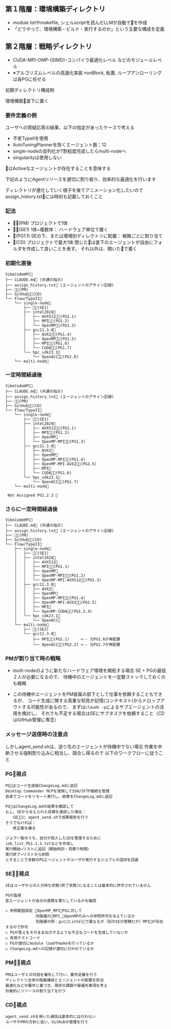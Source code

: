 ## 第１階層：環境構築ディレクトリ
- module listやmakefile, シェルscriptを読んだLLMが自動で📂を作成
- 「どうやって、環境構築・ビルド・実行するのか」という主要な構成を定義

## 第２階層：戦略ディレクトリ
- CUDA-MPI-OMP-{SIMD}-コンパイラ最適化レベル などのモジュールレベル
- ※アルゴリズムレベルの高速化実装 nonBlock, 転置, ループアンローリング は各PGに任せる

初期ディレクトリ構成例

環境構築📁直下に置く

### 要件定義の例
ユーザへの質疑応答の結果、以下の指定があったケースで考える
- 不老TypeIIを使用
- AutoTuningPlannerを除くエージェント数：12
- single-nodeの並列化が7割程度完成したらmulti-nodeへ
- singularityは使用しない


🤖はActiveなエージェントが存在することを意味する

下記のようにAgentリソースを適切に割り振り、効率的な最適化を行います

ディレクトリが進化していく様子を後でアニメーション化したいので
assign_history.txt📄には時刻も記載しておくこと

### 記法
- 🤖🥇(PM) プロジェクトで1体
- 🤖🥈(SE1) 1体~複数体： ハードウェア単位で置く
- 🤖(PG1.1) SEの下、または環境別ディレクトリに配置： 戦略ごとに割り当て
- 🤖(CD) プロジェクトで最大1体
閉じた📁は直下のエージェントが自由にフォルダを作成して良いことを表す。
それ以外は、開いた📂で書く


### 初期化直後
```
VibeCodeHPC📂
├── CLAUDE.md📄 (共通の指示)
├── assign_history.txt📄 (エージェントのアサイン記録)
├── 🤖🥇(PM)
├── GitHub📁🤖(CD)
└── Flow/TypeII📂
    └── single-node📂
        ├── 🤖🥈(SE1)
        ├── intel2024📂
        │   ├── AVX512📁🤖(PG1.1)
        │   ├── MPI📁🤖(PG1.2)
        │   └── OpenMP📁🤖(PG1.3)
        ├── gcc11.3.0📂
        │   ├── AVX2📁🤖(PG1.4)
        │   ├── OpenMP📁🤖(PG1.5)
        │   ├── MPI📁🤖(PG1.6)
        │   └── CUDA📁🤖(PG1.7)
        └── hpc_sdk23.1📂
            └── OpenACC📁🤖(PG1.8)
    └── multi-node📂
```


### 一定時間経過後
```
VibeCodeHPC📂
├── CLAUDE.md📄 (共通の指示)
├── assign_history.txt📄 (エージェントのアサイン記録)
├── 🤖🥇(PM)
├── GitHub📁🤖(CD)
└── Flow/TypeII📂
    └── single-node📂
        ├── 🤖🥈(SE1)
        ├── intel2024📂
        │   ├── AVX512📁🤖(PG1.1)
        │   ├── MPI📁🤖(PG1.2)
        │   ├── OpenMP📁
        │   └── OpenMP-MPI📁🤖(PG1.3)
        ├── gcc11.3.0📂
        │   ├── AVX2📁
        │   ├── OpenMP📁
        │   ├── OpenMP-MPI📁🤖(PG1.4)
        │   ├── OpenMP-MPI-AVX2📁🤖(PG1.5)
        │   ├── MPI📁
        │   └── CUDA📁🤖(PG1.6)
        └── hpc_sdk23.1📂
            └── OpenACC📁🤖(PG1.7)
    └── multi-node📂

 Not Assigned PG1.2.3 🤖
```


### さらに一定時間経過後
```
VibeCodeHPC📂
├── CLAUDE.md📄 (共通の指示)
├── assign_history.txt📄 (エージェントのアサイン記録)
├── 🤖🥇(PM)
├── GitHub📁🤖(CD)
└── Flow/TypeII📂
    ├── single-node📂
    │   ├── 🤖🥈(SE1)
    │   ├── intel2024📂
    │   │   ├── AVX512📁
    │   │   ├── MPI📁🤖(PG1.1)
    │   │   ├── OpenMP📁
    │   │   ├── OpenMP-MPI📁🤖(PG1.2)
    │   │   └── OpenMP-MPI-AVX512📁🤖(PG1.3)
    │   ├── gcc11.3.0📂
    │   │   ├── AVX2📁
    │   │   ├── OpenMP📁
    │   │   ├── OpenMP-MPI📁🤖(PG1.4)
    │   │   ├── OpenMP-MPI-AVX2📁🤖(PG1.5)
    │   │   ├── MPI📁 
    │   │   └── OpenMP-CUDA📁🤖(PG1.2.4)
    │   └── hpc_sdk23.1📂
    │       └── OpenACC📁
    └── multi-node📂
        ├── 🤖🥈(SE2)
        └── gcc11.3.0📂
            ├── MPI📁🤖(PG2.1)     <-- 元PG1.6が再配置
            └── OpenACC📁🤖(PG2.2) <-- 元PG1.7が再配置
```

### PMが割り当て時の戦略
- multi-nodeのように新たなハードウェア環境を開拓する場合
SE + PGの最低２人が必要になるので、
待機中のエージェントを一定数ストックしておくのも戦略

- この待機中エージェントをPM直属の部下として仕事を依頼することもできるが、
コード生成に関する貴重な知見が記憶(コンテキスト)からドロップアウトする可能性があるので、
まずは`claude -p`によるサブエージェントの活用を検討し、
それでも不足する場合はSEにサブタスクを依頼すること（CDはGitHub管理に専念）


### メッセージ送信時の注意点
しかしagent_send.shは、送り先のエージェントが待機中でない場合
作業を中断させる強制割り込みに相当し、競合し得るので
以下のワークフローに従うこと



### PG🤖視点
```
PG🤖はコード生成後ChangeLog.mdに追記
Desktop Commander MCPを使用してSSH/SFTP接続を管理
自身でコードをリモート実行し、結果をChangeLog.mdに追記

PG🤖はChangeLog.mdの結果を確認して
もし、SEから与えられた目標を達成した場合：
　　SE🤖🥈に agent_send.shで成果報告を行う
そうでなければ：
　　修正案を練る

ジョブ一覧のうち、自分が投入したIDを管理するために
job_list_PG1.1.1.txtなどを作成し
実行開始→リストに追記（開始時刻・見積り時間）
実行終了→リストから削除
とすることで多数のPGエージェントやユーザが実行するジョブとの混同を回避
```



### SE🤖🥈視点
```
SEはユーザからの入力待ち状態(終了状態)になることは基本的に許可されていません

PGの監視
各エージェントが自分の責務を果たしているかを確認

☑ 参照範囲設定 📁OpenMP_MPI🤖PGに対して
　　　　　　　　同階層の📁MPI,📁OpenMPのみへの参照許可を与えているか
　　　　　　　　別階層の例：gcc📂とintel📂で異なるが（別のSEの管轄だが）MPI📁が存在するので許可
☑ PGが答えをそのまま出力するような不正なコードを生成していないか
☑ 有用テストコード
☑ PGが適切にmodule loadやmakeを行っているか
☑ ChangeLog.mdへの記録が適切に行われているか
```


### PM🤖🥇視点
```
PMはユーザとの対話を優先して行い、要件定義を行う
ディレクトリ全体の階層構成とエージェントの配置を担当
最適化などの要件に基づき、現状の課題や最優先事項を考え
計画的にリソースの割り当てを行う
```


### CD🤖視点
```
agent_send.shを用いた通信は基本的には行わない
ユーザやPMの方針に従い、GitHubの管理を行う
```